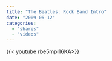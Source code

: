```yaml
---
title: "The Beatles: Rock Band Intro"
date: "2009-06-12"
categories:
  - "shares"
  - "videos"
---
```


<div style="width: 70vw;">{{< youtube rbe5mpI16KA>}}</div>
